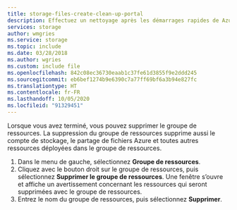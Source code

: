 ```yaml
---
title: storage-files-create-clean-up-portal
description: Effectuez un nettoyage après les démarrages rapides de Azure Files.
services: storage
author: wmgries
ms.service: storage
ms.topic: include
ms.date: 03/28/2018
ms.author: wgries
ms.custom: include file
ms.openlocfilehash: 842c08ec36730eaab1c37fe61d3855f9e2ddd245
ms.sourcegitcommit: eb6bef1274b9e6390c7a77ff69bf6a3b94e827fc
ms.translationtype: HT
ms.contentlocale: fr-FR
ms.lasthandoff: 10/05/2020
ms.locfileid: "91329451"
---
```

Lorsque vous avez terminé, vous pouvez supprimer le groupe de ressources. La suppression du groupe de ressources supprime aussi le compte de stockage, le partage de fichiers Azure et toutes autres ressources déployées dans le groupe de ressources.

1. Dans le menu de gauche, sélectionnez **Groupe de ressources**.
1. Cliquez avec le bouton droit sur le groupe de ressources, puis sélectionnez **Supprimer le groupe de ressources**. Une fenêtre s’ouvre et affiche un avertissement concernant les ressources qui seront supprimées avec le groupe de ressources.
1. Entrez le nom du groupe de ressources, puis sélectionnez **Supprimer**.